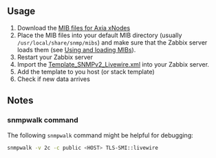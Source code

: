 ## Usage

1. Download the [MIB files for Axia
   xNodes](https://www.telosalliance.com/support/xNode-MIB-Files-for-SNMP-Support) 
2. Place the MIB files into your default MIB directory (usually
   `/usr/local/share/snmp/mibs`) and make sure that the Zabbix server loads
   them (see [Using and loading
   MIBs](http://www.net-snmp.org/wiki/index.php/TUT:Using_and_loading_MIBS)).
3. Restart your Zabbix server
4. Import the [Template_SNMPv2_Livewire.xml](Template_SNMPv2_Livewire.xml) into your Zabbix server.
5. Add the template to you host (or stack template)
6. Check if new data arrives

## Notes
### snmpwalk command
The following `snmpwalk` command might be helpful for debugging:
```bash
snmpwalk -v 2c -c public <HOST> TLS-SMI::livewire
```
